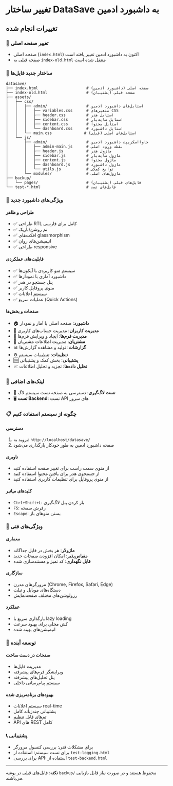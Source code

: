 # تغییر ساختار DataSave به داشبورد ادمین

## تغییرات انجام شده

### 🔄 تغییر صفحه اصلی
- صفحه اصلی (`index.html`) اکنون به داشبورد ادمین تغییر یافته است
- صفحه قبلی به `index-old.html` منتقل شده است

### 📁 ساختار جدید فایل‌ها

```
datasave/
├── index.html                     # صفحه اصلی (داشبورد ادمین)
├── index-old.html                 # صفحه قبلی (پشتیبان)
├── assets/
│   ├── css/
│   │   ├── admin/                 # استایل‌های داشبورد ادمین
│   │   │   ├── variables.css      # متغیرهای CSS
│   │   │   ├── header.css         # استایل هدر
│   │   │   ├── sidebar.css        # استایل سایدبار
│   │   │   ├── content.css        # استایل محتوا
│   │   │   └── dashboard.css      # استایل داشبورد
│   │   └── main.css              # استایل‌های اصلی (قبلی)
│   └── js/
│       ├── admin/                 # جاوااسکریپت داشبورد ادمین
│       │   ├── admin-main.js      # نقطه ورود اصلی
│       │   ├── header.js          # ماژول هدر
│       │   ├── sidebar.js         # ماژول سایدبار
│       │   ├── content.js         # ماژول محتوا
│       │   ├── dashboard.js       # ماژول داشبورد
│       │   └── utils.js           # توابع کمکی
│       └── modules/               # ماژول‌های اصلی
├── backup/
│   └── pages/                     # فایل‌های قبلی (پشتیبان)
└── test-*.html                    # فایل‌های تست
```

### 🎯 ویژگی‌های داشبورد جدید

#### طراحی و ظاهر
- ✅ طراحی RTL کامل برای فارسی
- ✅ تم روشن/تاریک
- ✅ افکت‌های glassmorphism
- ✅ انیمیشن‌های روان
- ✅ طراحی responsive

#### قابلیت‌های عملکردی
- ✅ سیستم منو کاربردی با آیکون‌ها
- ✅ داشبورد آماری با نمودارها
- ✅ پنل جستجو در هدر
- ✅ منوی پروفایل کاربر
- ✅ سیستم اعلانات
- ✅ عملیات سریع (Quick Actions)

#### صفحات و بخش‌ها
- 🏠 **داشبورد**: صفحه اصلی با آمار و نمودار
- 👥 **مدیریت کاربران**: مدیریت حساب‌های کاربری
- 📝 **مدیریت فرم‌ها**: ایجاد و ویرایش فرم‌ها
- 🤝 **مشتریان**: مدیریت اطلاعات مشتریان
- 📊 **گزارشات**: تولید و مشاهده گزارش‌ها
- ⚙️ **تنظیمات**: تنظیمات سیستم
- 🆘 **پشتیبانی**: بخش کمک و پشتیبانی
- 📈 **تحلیل داده‌ها**: تجزیه و تحلیل اطلاعات

### 🔗 لینک‌های اضافی
- 🧪 **تست لاگ‌گیری**: دسترسی به صفحه تست سیستم لاگ
- 🖥️ **تست Backend**: تست API های سرور

### 📋 چگونه از سیستم استفاده کنیم

#### دسترسی
1. بروید به: `http://localhost/datasave/`
2. صفحه داشبورد ادمین به طور خودکار بارگذاری می‌شود

#### ناوبری
- از منوی سمت راست برای تغییر صفحه استفاده کنید
- از جستجوی هدر برای یافتن محتوا استفاده کنید
- از منوی پروفایل برای تنظیمات کاربری استفاده کنید

#### کلیدهای میانبر
- `Ctrl+Shift+L`: باز کردن پنل لاگ‌گیری
- `F5`: رفرش صفحه
- `Escape`: بستن منوهای باز

### 🔧 ویژگی‌های فنی

#### معماری
- **ماژولار**: هر بخش در فایل جداگانه
- **مقیاس‌پذیر**: امکان افزودن صفحات جدید
- **قابل نگهداری**: کد تمیز و مستندسازی شده

#### سازگاری
- مرورگرهای مدرن (Chrome, Firefox, Safari, Edge)
- دستگاه‌های موبایل و تبلت
- رزولوشن‌های مختلف صفحه‌نمایش

#### عملکرد
- بارگذاری سریع با lazy loading
- کش محلی برای بهبود سرعت
- انیمیشن‌های بهینه شده

### 🚀 توسعه آینده

#### صفحات در دست ساخت
- مدیریت فایل‌ها
- ویرایشگر فرم‌های پیشرفته
- پنل تحلیل‌های پیشرفته
- سیستم پیام‌رسانی داخلی

#### بهبودهای برنامه‌ریزی شده
- سیستم اعلانات real-time
- پشتیبانی چندزبانه کامل
- تم‌های قابل تنظیم
- API های REST کامل

### 📞 پشتیبانی
- برای مشکلات فنی: بررسی کنسول مرورگر
- برای تست سیستم: استفاده از `test-logging.html`
- برای بررسی API: استفاده از `test-backend.html`

---

**نکته**: فایل‌های قبلی در پوشه `backup/` محفوظ هستند و در صورت نیاز قابل بازیابی می‌باشند.